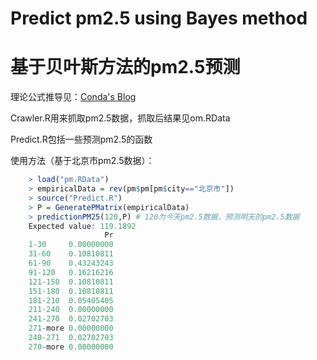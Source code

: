 # Predict pm2.5 using Bayes method 
# 基于贝叶斯方法的pm2.5预测

理论公式推导见：[Conda's Blog](http://blog.how-to-code.info/r/Bayes-to-predict-PM25-based-on-China-data.html)

Crawler.R用来抓取pm2.5数据，抓取后结果见om.RData

Predict.R包括一些预测pm2.5的函数

使用方法（基于北京市pm2.5数据）：

```R
    > load("pm.RData")
    > empiricalData = rev(pm$pm[pm$city=="北京市"])
    > source("Predict.R")
    > P = GeneratePMatrix(empiricalData)
    > predictionPM25(120,P) # 120为今天pm2.5数据，预测明天的pm2.5数据
    Expected value: 119.1892 
                     Pr
    1-30     0.00000000
    31-60    0.10810811
    61-90    0.43243243
    91-120   0.16216216
    121-150  0.10810811
    151-180  0.10810811
    181-210  0.05405405
    211-240  0.00000000
    241-270  0.02702703
    271-more 0.00000000
    240-271  0.02702703
    270-more 0.00000000
```

